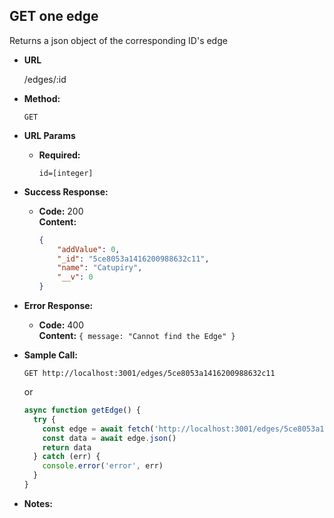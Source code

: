 **GET one edge**
----
  Returns a json object of the corresponding ID's edge

* **URL**

  /edges/:id

* **Method:**
  
  `GET`
  
*  **URL Params**

   * **Required:**
 
        `id=[integer]`


* **Success Response:**

  * **Code:** 200 <br />
    **Content:** 
    ```json
    {
        "addValue": 0,
        "_id": "5ce8053a1416200988632c11",
        "name": "Catupiry",
        "__v": 0
    }
    ```
 
* **Error Response:**

  * **Code:** 400 <br />
    **Content:** `{ message: "Cannot find the Edge" }`

* **Sample Call:**

    `GET http://localhost:3001/edges/5ce8053a1416200988632c11`

  or
  
  ```javascript
  async function getEdge() {
    try {
      const edge = await fetch('http://localhost:3001/edges/5ce8053a1416200988632c11')
      const data = await edge.json()
      return data
    } catch (err) {
      console.error('error', err)
    }
  }
  ```

* **Notes:**
